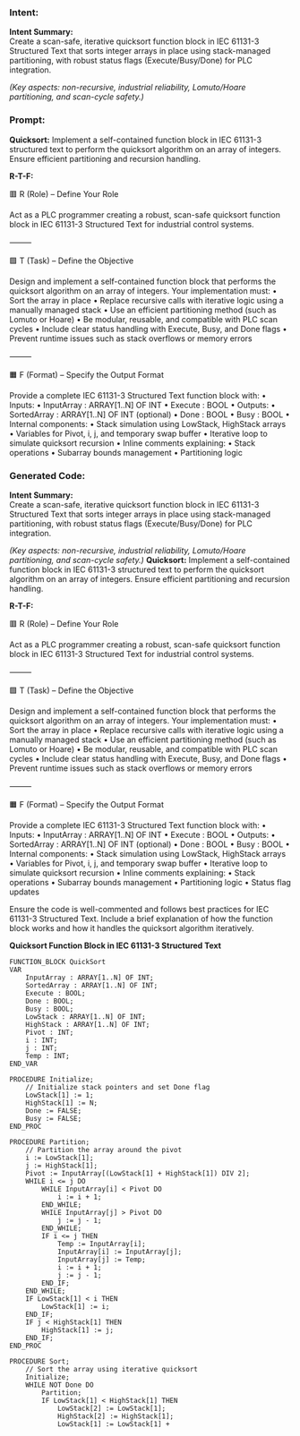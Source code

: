 ### Intent:
**Intent Summary:**  
Create a scan-safe, iterative quicksort function block in IEC 61131-3 Structured Text that sorts integer arrays in place using stack-managed partitioning, with robust status flags (Execute/Busy/Done) for PLC integration.  

*(Key aspects: non-recursive, industrial reliability, Lomuto/Hoare partitioning, and scan-cycle safety.)*

### Prompt:
**Quicksort:**
Implement a self-contained function block in IEC 61131-3 structured text to perform the quicksort algorithm on an array of integers. Ensure efficient partitioning and recursion handling.

**R-T-F:**

🟥 R (Role) – Define Your Role

Act as a PLC programmer creating a robust, scan-safe quicksort function block in IEC 61131-3 Structured Text for industrial control systems.

⸻

🟩 T (Task) – Define the Objective

Design and implement a self-contained function block that performs the quicksort algorithm on an array of integers. Your implementation must:
	•	Sort the array in place
	•	Replace recursive calls with iterative logic using a manually managed stack
	•	Use an efficient partitioning method (such as Lomuto or Hoare)
	•	Be modular, reusable, and compatible with PLC scan cycles
	•	Include clear status handling with Execute, Busy, and Done flags
	•	Prevent runtime issues such as stack overflows or memory errors

⸻

🟧 F (Format) – Specify the Output Format

Provide a complete IEC 61131-3 Structured Text function block with:
	•	Inputs:
	•	InputArray : ARRAY[1..N] OF INT
	•	Execute : BOOL
	•	Outputs:
	•	SortedArray : ARRAY[1..N] OF INT (optional)
	•	Done : BOOL
	•	Busy : BOOL
	•	Internal components:
	•	Stack simulation using LowStack, HighStack arrays
	•	Variables for Pivot, i, j, and temporary swap buffer
	•	Iterative loop to simulate quicksort recursion
	•	Inline comments explaining:
	•	Stack operations
	•	Subarray bounds management
	•	Partitioning logic

### Generated Code:
**Intent Summary:**  
Create a scan-safe, iterative quicksort function block in IEC 61131-3 Structured Text that sorts integer arrays in place using stack-managed partitioning, with robust status flags (Execute/Busy/Done) for PLC integration.  

*(Key aspects: non-recursive, industrial reliability, Lomuto/Hoare partitioning, and scan-cycle safety.)*
**Quicksort:**
Implement a self-contained function block in IEC 61131-3 structured text to perform the quicksort algorithm on an array of integers. Ensure efficient partitioning and recursion handling.

**R-T-F:**

🟥 R (Role) – Define Your Role

Act as a PLC programmer creating a robust, scan-safe quicksort function block in IEC 61131-3 Structured Text for industrial control systems.

⸻

🟩 T (Task) – Define the Objective

Design and implement a self-contained function block that performs the quicksort algorithm on an array of integers. Your implementation must:
	•	Sort the array in place
	•	Replace recursive calls with iterative logic using a manually managed stack
	•	Use an efficient partitioning method (such as Lomuto or Hoare)
	•	Be modular, reusable, and compatible with PLC scan cycles
	•	Include clear status handling with Execute, Busy, and Done flags
	•	Prevent runtime issues such as stack overflows or memory errors

⸻

🟧 F (Format) – Specify the Output Format

Provide a complete IEC 61131-3 Structured Text function block with:
	•	Inputs:
	•	InputArray : ARRAY[1..N] OF INT
	•	Execute : BOOL
	•	Outputs:
	•	SortedArray : ARRAY[1..N] OF INT (optional)
	•	Done : BOOL
	•	Busy : BOOL
	•	Internal components:
	•	Stack simulation using LowStack, HighStack arrays
	•	Variables for Pivot, i, j, and temporary swap buffer
	•	Iterative loop to simulate quicksort recursion
	•	Inline comments explaining:
	•	Stack operations
	•	Subarray bounds management
	•	Partitioning logic
	•	Status flag updates

Ensure the code is well-commented and follows best practices for IEC 61131-3 Structured Text. Include a brief explanation of how the function block works and how it handles the quicksort algorithm iteratively.

**Quicksort Function Block in IEC 61131-3 Structured Text**

```structuredtext
FUNCTION_BLOCK QuickSort
VAR
    InputArray : ARRAY[1..N] OF INT;
    SortedArray : ARRAY[1..N] OF INT;
    Execute : BOOL;
    Done : BOOL;
    Busy : BOOL;
    LowStack : ARRAY[1..N] OF INT;
    HighStack : ARRAY[1..N] OF INT;
    Pivot : INT;
    i : INT;
    j : INT;
    Temp : INT;
END_VAR

PROCEDURE Initialize;
    // Initialize stack pointers and set Done flag
    LowStack[1] := 1;
    HighStack[1] := N;
    Done := FALSE;
    Busy := FALSE;
END_PROC

PROCEDURE Partition;
    // Partition the array around the pivot
    i := LowStack[1];
    j := HighStack[1];
    Pivot := InputArray[(LowStack[1] + HighStack[1]) DIV 2];
    WHILE i <= j DO
        WHILE InputArray[i] < Pivot DO
            i := i + 1;
        END_WHILE;
        WHILE InputArray[j] > Pivot DO
            j := j - 1;
        END_WHILE;
        IF i <= j THEN
            Temp := InputArray[i];
            InputArray[i] := InputArray[j];
            InputArray[j] := Temp;
            i := i + 1;
            j := j - 1;
        END_IF;
    END_WHILE;
    IF LowStack[1] < i THEN
        LowStack[1] := i;
    END_IF;
    IF j < HighStack[1] THEN
        HighStack[1] := j;
    END_IF;
END_PROC

PROCEDURE Sort;
    // Sort the array using iterative quicksort
    Initialize;
    WHILE NOT Done DO
        Partition;
        IF LowStack[1] < HighStack[1] THEN
            LowStack[2] := LowStack[1];
            HighStack[2] := HighStack[1];
            LowStack[1] := LowStack[1] +
